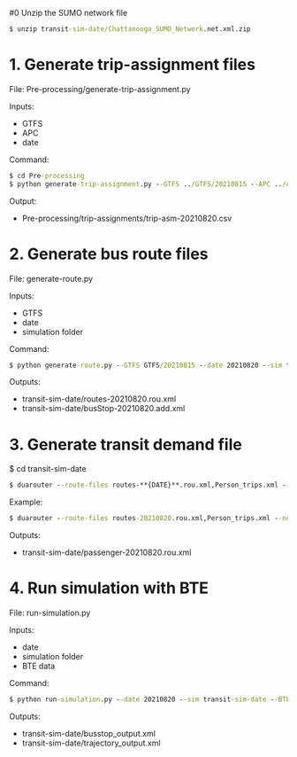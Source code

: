 #0 Unzip the SUMO network file 
```bat
$ unzip transit-sim-date/Chattanooga_SUMO_Network.net.xml.zip
```

# 1. Generate trip-assignment files
  File: Pre-processing/generate-trip-assignment.py

  Inputs: 
  * GTFS
  * APC
  * date

  Command:

  ```bat
  $ cd Pre-processing
  $ python generate-trip-assignment.py --GTFS ../GTFS/20210815 --APC ../APC/202108.parquet --date 20210820
  ```

  Output:
  * Pre-processing/trip-assignments/trip-asm-20210820.csv

# 2. Generate bus route files
File: generate-route.py

Inputs:
* GTFS
* date
* simulation folder

Command:
```bat
$ python generate-route.py --GTFS GTFS/20210815 --date 20210820 --sim transit-sim-date
```

Outputs:
* transit-sim-date/routes-20210820.rou.xml
* transit-sim-date/busStop-20210820.add.xml

# 3. Generate transit demand file
$ cd transit-sim-date

```bat
$ duarouter --route-files routes-**{DATE}**.rou.xml,Person_trips.xml --net-file Chattanooga_SUMO_Network.net.xml --unsorted-input --additional-files busStop-**{DATE}**.add.xml,parking.add.xml  --output-file passenger-**{DATE}**.rou.xml --ignore-errors
```


Example:
```bat
$ duarouter --route-files routes-20210820.rou.xml,Person_trips.xml --net-file Chattanooga_SUMO_Network.net.xml --unsorted-input --additional-files busStop-20210820.add.xml,parking.add.xml  --output-file passenger-20210820.rou.xml --ignore-errors
```

Outputs:
* transit-sim-date/passenger-20210820.rou.xml

# 4. Run simulation with BTE
File: run-simulation.py

Inputs:
* date
* simulation folder
* BTE data

Command:
```bat
$ python run-simulation.py --date 20210820 --sim transit-sim-date --BTE_data BTE/edge_speed_by_sim.pkl
```
Outputs:
* transit-sim-date/busstop_output.xml
* transit-sim-date/trajectory_output.xml

<!-- # 5. Postprocessing - from block-level to trip level
File: Post-processing/outputProcessing.py

Inputs:
* date - block 4 line 1

Outputs
* Post-processing/trip-level-output/busstop_info.csv
* Post-processing/trip-level-output/trajectory-{trip_id}.csv -->
